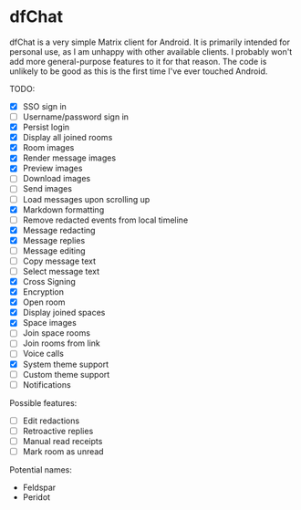 # dfChat

dfChat is a very simple Matrix client for Android. It is primarily intended for personal use,
as I am unhappy with other available clients. I probably won't add more general-purpose features to
it for that reason. The code is unlikely to be good as this is the first time I've ever touched
Android.

TODO:

 - [x] SSO sign in
 - [ ] Username/password sign in
 - [x] Persist login
 - [x] Display all joined rooms
 - [x] Room images
 - [x] Render message images
 - [x] Preview images
 - [ ] Download images
 - [ ] Send images
 - [ ] Load messages upon scrolling up
 - [x] Markdown formatting
 - [ ] Remove redacted events from local timeline
 - [x] Message redacting
 - [x] Message replies
 - [ ] Message editing
 - [ ] Copy message text
 - [ ] Select message text
 - [x] Cross Signing
 - [x] Encryption
 - [x] Open room
 - [x] Display joined spaces
 - [x] Space images
 - [ ] Join space rooms
 - [ ] Join rooms from link
 - [ ] Voice calls
 - [x] System theme support
 - [ ] Custom theme support
 - [ ] Notifications

Possible features:
 - [ ] Edit redactions
 - [ ] Retroactive replies
 - [ ] Manual read receipts
 - [ ] Mark room as unread

Potential names:
 * Feldspar
 * Peridot